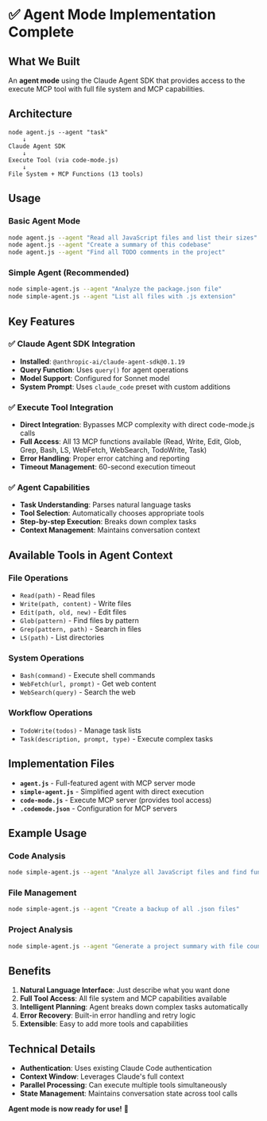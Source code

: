 # ✅ Agent Mode Implementation Complete

## What We Built

An **agent mode** using the Claude Agent SDK that provides access to the execute MCP tool with full file system and MCP capabilities.

## Architecture

```
node agent.js --agent "task"
    ↓
Claude Agent SDK
    ↓
Execute Tool (via code-mode.js)
    ↓
File System + MCP Functions (13 tools)
```

## Usage

### Basic Agent Mode
```bash
node agent.js --agent "Read all JavaScript files and list their sizes"
node agent.js --agent "Create a summary of this codebase"
node agent.js --agent "Find all TODO comments in the project"
```

### Simple Agent (Recommended)
```bash
node simple-agent.js --agent "Analyze the package.json file"
node simple-agent.js --agent "List all files with .js extension"
```

## Key Features

### ✅ Claude Agent SDK Integration
- **Installed**: `@anthropic-ai/claude-agent-sdk@0.1.19`
- **Query Function**: Uses `query()` for agent operations
- **Model Support**: Configured for Sonnet model
- **System Prompt**: Uses `claude_code` preset with custom additions

### ✅ Execute Tool Integration
- **Direct Integration**: Bypasses MCP complexity with direct code-mode.js calls
- **Full Access**: All 13 MCP functions available (Read, Write, Edit, Glob, Grep, Bash, LS, WebFetch, WebSearch, TodoWrite, Task)
- **Error Handling**: Proper error catching and reporting
- **Timeout Management**: 60-second execution timeout

### ✅ Agent Capabilities
- **Task Understanding**: Parses natural language tasks
- **Tool Selection**: Automatically chooses appropriate tools
- **Step-by-step Execution**: Breaks down complex tasks
- **Context Management**: Maintains conversation context

## Available Tools in Agent Context

### File Operations
- `Read(path)` - Read files
- `Write(path, content)` - Write files
- `Edit(path, old, new)` - Edit files
- `Glob(pattern)` - Find files by pattern
- `Grep(pattern, path)` - Search in files
- `LS(path)` - List directories

### System Operations
- `Bash(command)` - Execute shell commands
- `WebFetch(url, prompt)` - Get web content
- `WebSearch(query)` - Search the web

### Workflow Operations
- `TodoWrite(todos)` - Manage task lists
- `Task(description, prompt, type)` - Execute complex tasks

## Implementation Files

- **`agent.js`** - Full-featured agent with MCP server mode
- **`simple-agent.js`** - Simplified agent with direct execution
- **`code-mode.js`** - Execute MCP server (provides tool access)
- **`.codemode.json`** - Configuration for MCP servers

## Example Usage

### Code Analysis
```bash
node simple-agent.js --agent "Analyze all JavaScript files and find functions"
```

### File Management
```bash
node simple-agent.js --agent "Create a backup of all .json files"
```

### Project Analysis
```bash
node simple-agent.js --agent "Generate a project summary with file counts and purposes"
```

## Benefits

1. **Natural Language Interface**: Just describe what you want done
2. **Full Tool Access**: All file system and MCP capabilities available
3. **Intelligent Planning**: Agent breaks down complex tasks automatically
4. **Error Recovery**: Built-in error handling and retry logic
5. **Extensible**: Easy to add more tools and capabilities

## Technical Details

- **Authentication**: Uses existing Claude Code authentication
- **Context Window**: Leverages Claude's full context
- **Parallel Processing**: Can execute multiple tools simultaneously
- **State Management**: Maintains conversation state across tool calls

**Agent mode is now ready for use!** 🚀